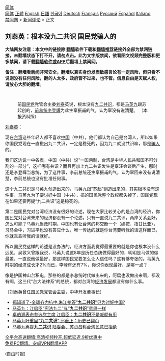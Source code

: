  <!-- 面包屑导航 --> <div class="breadcrumb"><!-- GTranslate: https://gtranslate.io/ -->  <div class="switcher notranslate">  <div class="selected">  <a href="#" onclick="return false;"> 简体</a>  </div>  <div class="option">  <a href="https://www.bannedbook.org" onclick="doGTranslate('zh-CN|zh-CN');jQuery('div.switcher div.selected a').html(jQuery(this).html());return false;" title="简体中文" class="nturl selected"> 简体</a>  <a href="https://www.bannedbook.org/zh-tw/" onclick="doGTranslate('zh-CN|zh-TW');jQuery('div.switcher div.selected a').html(jQuery(this).html());return false;" title="繁體中文" class="nturl"> 正體</a>  <a href="https://www.bannedbook.org/en/" onclick="doGTranslate('zh-CN|en');jQuery('div.switcher div.selected a').html(jQuery(this).html());return false;" title="English" class="nturl"> English</a>  <a href="https://www.bannedbook.org/ja/" onclick="doGTranslate('zh-CN|ja');jQuery('div.switcher div.selected a').html(jQuery(this).html());return false;" title="日本語" class="nturl"> 日語</a>  <a href="https://www.bannedbook.org/ko/" onclick="doGTranslate('zh-CN|ko');jQuery('div.switcher div.selected a').html(jQuery(this).html());return false;" title="한국어" class="nturl"> 한국어</a>  <a href="https://www.bannedbook.org/de/" onclick="doGTranslate('zh-CN|de');jQuery('div.switcher div.selected a').html(jQuery(this).html());return false;" title="Deutsch" class="nturl"> Deutsch</a>  <a href="https://www.bannedbook.org/fr/" onclick="doGTranslate('zh-CN|fr');jQuery('div.switcher div.selected a').html(jQuery(this).html());return false;" title="Français" class="nturl"> Français</a>  <a href="https://www.bannedbook.org/ru/" onclick="doGTranslate('zh-CN|ru');jQuery('div.switcher div.selected a').html(jQuery(this).html());return false;" title="Русский" class="nturl"> Русский</a>  <a href="https://www.bannedbook.org/es/" onclick="doGTranslate('zh-CN|es');jQuery('div.switcher div.selected a').html(jQuery(this).html());return false;" title="Español" class="nturl"> Español</a>  <a href="https://www.bannedbook.org/it/" onclick="doGTranslate('zh-CN|it');jQuery('div.switcher div.selected a').html(jQuery(this).html());return false;" title="Italiano" class="nturl"> Italiano</a>  </div>  </div>      <div class='breadcrumb-sub'><!-- Breadcrumb NavXT 6.3.0 --> <a href="https://www.bannedbook.org/" class="home">禁闻网</a> &gt; <a href="https://www.bannedbook.org/bnews/comments/" class="category">新闻评论</a> &gt; 正文</div></div><h2>刘泰英：根本没九二共识 国民党骗人的</h2> <p class="notice"><b>大陆网友注意：本文中的链接除 <a href="https://github.com/bannedbook/fanqiang" >翻墙</a>软件下载和<a href="https://github.com/killgcd/justmysocks/blob/master/README.md">翻墙推荐</a>链接外全部为禁网链接，未翻墙状态下打不开，请勿点击。此为文字版禁闻，欲看图文视频完整版和更多禁闻，请下载<a href="https://github.com/bannedbook/fanqiang">翻墙软件或APP</a>后翻墙上禁闻网。</p><p>备注：翻墙看新闻非常安全，翻墙以真实身份发表敏感言论有一定风险，但只看不说则没有任何风险，翻的人太多，政府管不过来，也不管。信息自由是天赋人权，请放心大胆的翻墙。</b></p>  <div class="entry"> <br /> <figure><a href="https://i2.wp.com/upload-images-bucket-v64rleca837do.s3.eu-west-1.amazonaws.com/wp-content/uploads/2021/08/22130339/phpssYyFU.jpg?fit=800%2C438&#038;ssl=1" data-caption="前国民党党管会主委刘泰英说，根本没有九二共识，都是马英九跟苏起创的，前总统李登辉为此生辜振甫的气，认为辜没有说清楚。 （本报资料照）"></a><figcaption class="wp-caption-text">前<a href="https://www.bannedbook.org/bnews/tag/%e5%9b%bd%e6%b0%91%e5%85%9a/" class="st_tag internal_tag" rel="tag" title="标签 国民党 下的日志">国民党</a>党管会主委<a href="https://www.bannedbook.org/bnews/tag/%e5%88%98%e6%b3%b0/" class="st_tag internal_tag" rel="tag" title="标签 刘泰 下的日志">刘泰</a>英说，根本没有<a href="https://www.bannedbook.org/bnews/tag/%e4%b9%9d%e4%ba%8c%e5%85%b1%e8%af%86/" class="st_tag internal_tag" rel="tag" title="标签 九二共识 下的日志">九二共识</a>，都是<a href="https://www.bannedbook.org/bnews/tag/%e9%a9%ac%e8%8b%b1%e4%b9%9d/" class="st_tag internal_tag" rel="tag" title="标签 马英九 下的日志">马英九</a>跟苏起创的，<a href="https://www.bannedbook.org/bnews/tag/%e5%89%8d%e6%80%bb%e7%bb%9f/" class="st_tag internal_tag" rel="tag" title="标签 前总统 下的日志">前总统</a><a href="https://www.bannedbook.org/bnews/tag/%e6%9d%8e%e7%99%bb%e8%be%89/" class="st_tag internal_tag" rel="tag" title="标签 李登辉 下的日志">李登辉</a>为此生辜振甫的气，认为辜没有说清楚。 （本报资料照）</figcaption></figure> <p><a href="https://www.bannedbook.org/bnews/tag/%E5%88%98%E6%B3%B0%E8%8B%B1/" class="st_tag internal_tag" rel="tag" title="标签 刘泰英 下的日志">刘泰英</a>：</p> <p>现在<a href="https://www.bannedbook.org/bnews/tag/%e5%8f%b0%e6%b9%be/" class="st_tag internal_tag" rel="tag" title="标签 台湾 下的日志">台湾</a>这些年轻人都不喜欢<span class='wp_keywordlink_affiliate'><a href="https://www.bannedbook.org/" title="中国" target="_blank">中国</a></span>（中共），他们都认为自己是台湾人，所以如果你国民党现在一直搬出九二共识，一定是稳死的，因为九二就没共识嘛，那是<a href="https://www.bannedbook.org/bnews/tag/%E9%AA%97%E4%BA%BA/" class="st_tag internal_tag" rel="tag" title="标签 骗人 下的日志">骗人</a>的。</p>  <p>我们这边说一中各表，中国（中共）说“一国两制，台湾是中华人民共和国不可分割的一部分”，这样哪有共识？而且再加上九二共识发生是辜汪会谈后产生，那时还是李登辉当总统，为了这件事，李前总统还生辜振甫的气，认为辜回来没有说清楚，李前总统也没有批准任何事。</p> <p>这个九二共识是马英九创造出来的，马英九跟“苏起”创造出来的，其实根本没有这件事，马英九为了要讨好中国（中共），搞的国民党整个政权都失掉了，国民党现在如果还要再提“九二共识”这是稳死的。</p>  <p>第二是国民党对台湾经济没有很好的论述，现在大家比较关心的是台湾的经济，你国民党对台湾未来的经济都没有一个论述，只有一直说九二共识，两岸关系会好，怎么可能？马英九当政时期，中国也有让台湾的邦交断一个（编按，指甘比亚），习马会中，习进平也没有答应什么，唯一传达的就是你台湾要听我的话这样而已，你就乖乖听我的话就好。</p> <p>所以国民党这样的论述是没办法的，经济方面我觉得最重要的就是你也根本没什么远见，吴敦义曾跟我说，马英九说这8年是历任总统做得最好的，明明是马做的做最差，一直说他做最好，那这样国民党要怎么让人信任吗？这有够夸张的，马英九时期的经济成长才2%而已，李登辉还有7%，你说你表现最好，是哪一点？</p>  <p>像是护国神山台积电，那些的都是李总统时代做出来的，阿扁也没做出来啊，都没有啊，这三代“台大法律系”的总统，都对台湾的<span class='wp_keywordlink'><a href="https://www.bannedbook.org/forum2/topic869.html" title="宪政、法治和经济发展——走向市场经济的制度保障" target="_blank">经济发展</a></span>都没有做什么事。</p> <p>（刘泰英曾任国民党党管会主委，中华开发董事长）</p>  <ul class='op-related-articles' title='相关阅读'> <li><a href='https://www.bannedbook.org/bnews/taiwannews/20210816/1607273.html' target='_blank'>郑知道了-全球齐力抗中.朱江抢答&quot;<b>九二共识</b>&quot;只为讨好中国?</a></li> <li><a href='https://www.bannedbook.org/bnews/baitai/20210811/1604518.html' target='_blank'>马英九：江启臣“宪法九二”与”<b>九二共识</b>”意思一样</a></li> <li><a href='https://www.bannedbook.org/bnews/taiwannews/20210712/1585454.html' target='_blank'>卓伯源表态参选党主席 江启臣：<b>九二共识</b>不是喊就有用</a></li> <li><a href='https://www.bannedbook.org/bnews/ssgc/20210510/1543673.html' target='_blank'>马英九吁重回“<b>九二共识</b>” 邱垂正：历史已翻页</a></li> <li><a href='https://www.bannedbook.org/bnews/ssgc/20210508/1542479.html' target='_blank'>马英九再提<b>九二共识</b> 陆委会、苏贞昌称台湾民意已拒绝</a></li> </ul> <p class="texttj"> <a href="https://github.com/bannedbook/fanqiang/wiki/V2ray%E6%9C%BA%E5%9C%BA" target="_blank">全平台高速翻墙:高清视频秒开,超低延迟,9折优惠中</a><br/> <a href="https://github.com/bannedbook/fanqiang/wiki/%E7%A6%81%E9%97%BB%E7%BD%91%E5%AE%89%E5%8D%93%E7%BF%BB%E5%A2%99%E6%96%B0%E9%97%BBAPP" target="_blank">免费PC翻墙、安卓VPN翻墙APP</a></p><p>(自由时报)</p><a name='sharetosocial'></a>  <div style="margin-bottom:5px;padding-bottom:5px;clear:both"> <div id="archive-pix-1" class="banner-ads"> <!-- AuctionX Display platform tag START --> <div id="26318x728x90x621x_ADSLOT2" clicktrack="%%CLICK_URL_ESC%%"></div> <!-- AuctionX Display platform tag END --> </div> <div id="archive-pix-2" class="banner-ads"> <!-- AuctionX Display platform tag START --> <div id="26315x300x250x621x_ADSLOT2" clicktrack="%%CLICK_URL_ESC%%"></div> <!-- AuctionX Display platform tag END --> </div> </div>  <div id="archive-pix-1" class="banner-ads"> <!-- AuctionX Display platform tag START --> <div id="26318x728x90x621x_ADSLOT3" clicktrack="%%CLICK_URL_ESC%%"></div> <!-- AuctionX Display platform tag END --> </div> </div><!--END ENTRY--> 
